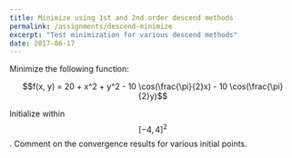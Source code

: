 ```yaml
---
title: Minimize using 1st and 2nd order descend methods
permalink: /assignments/descend-minimize
excerpt: "Test minimization for various descend methods"
date: 2017-06-17
---
```


Minimize the following function:

$$f(x, y) = 20 + x^2 + y^2  - 10 \cos(\frac{\pi}{2}x) - 10 \cos(\frac{\pi}{2}y)$$

Initialize within $$[-4, 4]^2$$. Comment on the convergence results for various
initial points.

